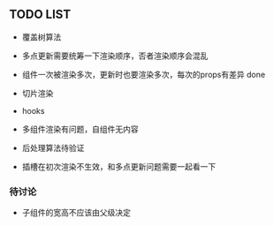 ## TODO LIST

- 覆盖树算法

- 多点更新需要统筹一下渲染顺序，否者渲染顺序会混乱
- 组件一次被渲染多次，更新时也要渲染多次，每次的props有差异 done

- 切片渲染
- hooks

- 多组件渲染有问题，自组件无内容
- 后处理算法待验证
- 插槽在初次渲染不生效，和多点更新问题需要一起看一下

### 待讨论

- 子组件的宽高不应该由父级决定
